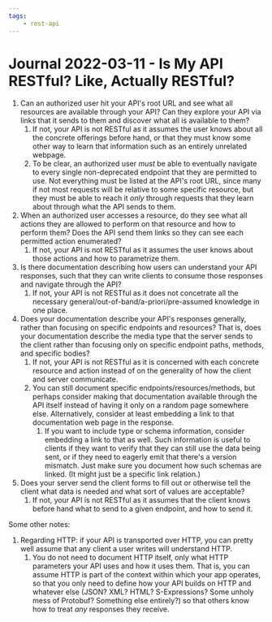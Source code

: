 ```yaml
---
tags:
    - rest-api
---
```


Journal 2022-03-11 - Is My API RESTful?  Like, Actually RESTful?
================================================================

1. Can an authorized user hit your API's root URL and see what all resources are available through your API?  Can they explore your API via links that it sends to them and discover what all is available to them?
    1. If not, your API is not RESTful as it assumes the user knows about all the concrete offerings before hand, or that they must know some other way to learn that information such as an entirely unrelated webpage.
    2. To be clear, an authorized user _must_ be able to eventually navigate to every single non-deprecated endpoint that they are permitted to use.  Not everything must be listed at the API's root URL, since many if not most requests will be relative to some specific resource, but they must be able to reach it _only_ through requests that they learn about through what the API sends to them.
2. When an authorized user accesses a resource, do they see what all actions they are allowed to perform on that resource and how to perform them?  Does the API send them links so they can see each permitted action enumerated?
    1. If not, your API is not RESTful as it assumes the user knows about those actions and how to parametrize them.
3. Is there documentation describing how users can understand your API responses, such that they can write clients to consume those responses and navigate through the API?
    1. If not, your API is not RESTful as it does not concetrate all the necessary general/out-of-band/a-priori/pre-assumed knowledge in one place.
4. Does your documentation describe your API's responses generally, rather than focusing on specific endpoints and resources?  That is, does your documentation describe the media type that the server sends to the client rather than focusing only on specific endpoint paths, methods, and specific bodies?
    1. If not, your API is not RESTful as it is concerned with each concrete resource and action instead of on the generality of how the client and server communicate.
    2. You can still document specific endpoints/resources/methods, but perhaps consider making that documentation available through the API itself instead of having it only on a random page somewhere else.  Alternatively, consider at least embedding a link to that documentation web page in the response.
        1. If you want to include type or schema information, consider embedding a link to that as well.  Such information is useful to clients if they want to verify that they can still use the data being sent, or if they need to eagerly emit that there's a version mismatch.  Just make sure you document how such schemas are linked.  (It might just be a specific link relation.)
5. Does your server send the client forms to fill out or otherwise tell the client what data is needed and what sort of values are acceptable?
    1. If not, your API is not RESTful as it assumes that the client knows before hand what to send to a given endpoint, and how to send it.

Some other notes:

1. Regarding HTTP: if your API is transported over HTTP, you can pretty well assume that any client a user writes will understand HTTP.
    1. You do not need to document HTTP itself, only what HTTP parameters your API uses and how it uses them.  That is, you can assume HTTP is part of the context within which your app operates, so that you only need to define how your API builds on HTTP and whatever else (JSON?  XML?  HTML?  S-Expressions?  Some unholy mess of Protobuf?  Something else entirely?) so that others know how to treat _any_ responses they receive.
